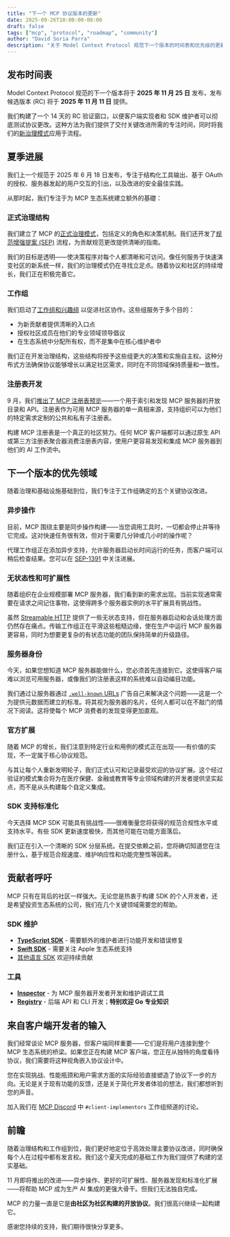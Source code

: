 ```yaml
---
title: "下一个 MCP 协议版本的更新"
date: 2025-09-26T10:00:00-08:00
draft: false
tags: ["mcp", "protocol", "roadmap", "community"]
author: "David Soria Parra"
description: "关于 Model Context Protocol 规范下一个版本的时间表和优先级的更新"
---
```


## 发布时间表

Model Context Protocol 规范的下一个版本将于 **2025 年 11 月 25 日** 发布，发布候选版本 (RC) 将于 **2025 年 11 月 11 日** 提供。

我们构建了一个 14 天的 RC 验证窗口，以便客户端实现者和 SDK 维护者可以彻底测试协议更改。这种方法为我们提供了交付关键改进所需的专注时间，同时将我们的[新治理模式](https://modelcontextprotocol.io/community/governance)应用于流程。

## 夏季进展

我们上一个规范于 2025 年 6 月 18 日发布，专注于结构化工具输出、基于 OAuth 的授权、服务器发起的用户交互的引出，以及改进的安全最佳实践。

从那时起，我们专注于为 MCP 生态系统建立额外的基礎：

### 正式治理结构

我们建立了 MCP 的[正式治理模式](https://modelcontextprotocol.io/community/governance)，包括定义的角色和决策机制。我们还开发了[规范增强提案 (SEP)](https://modelcontextprotocol.io/community/sep-guidelines) 流程，为贡献规范更改提供清晰的指南。

我们的目标是透明——使决策程序对每个人都清晰和可访问。像任何服务于快速演变社区的新系统一样，我们的治理模式仍在寻找立足点。随着协议和社区的持续增长，我们正在积极完善它。

### 工作组

我们启动了[工作组和兴趣组](https://modelcontextprotocol.io/community/working-interest-groups) 以促进社区协作。这些组服务于多个目的：

- 为新贡献者提供清晰的入口点
- 授权社区成员在他们的专业领域领导倡议
- 在生态系统中分配所有权，而不是集中在核心维护者中

我们正在开发治理结构，这些结构将授予这些组更大的决策和实施自主权。这种分布式方法确保协议能够增长以满足社区需求，同时在不同领域保持质量和一致性。

### 注册表开发

9 月，我们[推出了 MCP 注册表预览](https://blog.modelcontextprotocol.io/posts/2025-09-08-mcp-registry-preview/)——一个用于索引和发现 MCP 服务器的开放目录和 API。注册表作为可用 MCP 服务器的单一真相来源，支持组织可以为他们的特定需求定制的公共和私有子注册表。

构建 MCP 注册表是一个真正的社区努力。任何 MCP 客户端都可以通过原生 API 或第三方注册表聚合器消费注册表内容，使用户更容易发现和集成 MCP 服务器到他们的 AI 工作流中。

## 下一个版本的优先领域

随着治理和基础设施基础到位，我们专注于工作组确定的五个关键协议改进。

### 异步操作

目前，MCP 围绕主要是同步操作构建——当您调用工具时，一切都会停止并等待它完成。这对快速任务很有效，但对于需要几分钟或几小时的操作呢？

代理工作组正在添加异步支持，允许服务器启动长时间运行的任务，而客户端可以稍后检查结果。您可以在 [SEP-1391](https://github.com/modelcontextprotocol/modelcontextprotocol/issues/1391) 中关注进展。

### 无状态性和可扩展性

随着组织在企业规模部署 MCP 服务器，我们看到新的需求出现。当前实现通常需要在请求之间记住事物，这使得跨多个服务器实例的水平扩展具有挑战性。

虽然 [Streamable HTTP](https://modelcontextprotocol.io/specification/2025-03-26/basic/transports#streamable-http) 提供了一些无状态支持，但在服务器启动和会话处理方面仍然存在痛点。传输工作组正在平滑这些粗糙边缘，使在生产中运行 MCP 服务器更容易，同时为想要更复杂的有状态功能的团队保持简单的升级路径。

### 服务器身份

今天，如果您想知道 MCP 服务器能做什么，您必须首先连接到它。这使得客户端难以浏览可用服务器，或像我们的注册表这样的系统难以自动编目功能。

我们通过让服务器通过 [`.well-known` URLs](https://en.wikipedia.org/wiki/Well-known_URI) 广告自己来解决这个问题——这是一个为提供元数据而建立的标准。将其视为服务器的名片，任何人都可以在不敲门的情况下阅读。这将使每个 MCP 消费者的发现变得更加直观。

### 官方扩展

随着 MCP 的增长，我们注意到特定行业和用例的模式正在出现——有价值的实现，不一定属于核心协议规范。

与其让每个人重新发明轮子，我们正式认可和记录最受欢迎的协议扩展。这个经过验证的模式集合将为在医疗保健、金融或教育等专业领域构建的开发者提供坚实起点，而不是从头构建每个自定义集成。

### SDK 支持标准化

今天选择 MCP SDK 可能具有挑战性——很难衡量您将获得的规范合规性水平或支持水平。有些 SDK 更新速度极快，而其他可能在功能方面落后。

我们正在引入一个清晰的 SDK 分层系统。在提交依赖之前，您将确切知道您在注册什么，基于规范合规速度、维护响应性和功能完整性等因素。

## 贡献者呼吁

MCP 只有在背后的社区一样强大。无论您是热衷于构建 SDK 的个人开发者，还是希望投资生态系统的公司，我们在几个关键领域需要您的帮助。

### SDK 维护

- [**TypeScript SDK**](https://github.com/modelcontextprotocol/typescript-sdk) - 需要额外的维护者进行功能开发和错误修复
- [**Swift SDK**](https://github.com/modelcontextprotocol/swift-sdk) - 需要关注 Apple 生态系统支持
- [其他语言 SDK](https://modelcontextprotocol.io/docs/sdk) 欢迎持续贡献

### 工具

- [**Inspector**](https://github.com/modelcontextprotocol/inspector) - 为 MCP 服务器开发者开发和维护调试工具
- [**Registry**](https://github.com/modelcontextprotocol/registry) - 后端 API 和 CLI 开发；**特别欢迎 Go 专业知识**

## 来自客户端开发者的输入

我们经常谈论 MCP 服务器，但客户端同样重要——它们是将用户连接到整个 MCP 生态系统的桥梁。如果您正在构建 MCP 客户端，您正在从独特的角度看待协议，我们需要将这种视角嵌入协议设计中。

您在实现挑战、性能瓶颈和用户需求方面的实际经验直接塑造了协议下一步的方向。无论是关于现有功能的反馈，还是关于简化开发者体验的想法，我们都想听到您的声音。

加入我们在 [MCP Discord](https://modelcontextprotocol.io/community/communication) 中 `#client-implementors` 工作组频道的讨论。

## 前瞻

随着治理结构和工作组到位，我们更好地定位于高效处理主要协议改进，同时确保每个人在过程中都有发言权。我们这个夏天完成的基础工作为我们提供了构建的坚实基础。

11 月即将推出的改进——异步操作、更好的可扩展性、服务器发现和标准化扩展——将帮助 MCP 成为生产 AI 集成的更强大骨干。但我们无法独自完成。

MCP 的力量一直是它是**由社区为社区构建的开放协议**。我们很高兴继续一起构建它。

感谢您持续的支持，我们期待很快分享更多。
